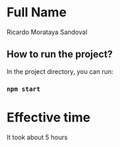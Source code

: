 # Full Name

Ricardo Morataya Sandoval

## How to run the project?

In the project directory, you can run:

### `npm start`


# Effective time

It took about 5 hours
